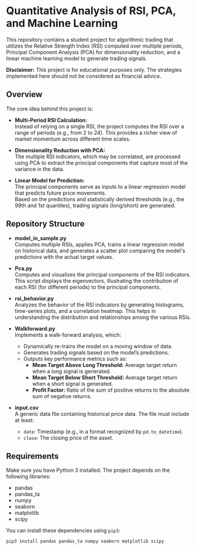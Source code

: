 # Quantitative Analysis of RSI, PCA, and Machine Learning

This repository contains a student project for algorithmic trading that utilizes the Relative Strength Index (RSI) computed over multiple periods, Principal Component Analysis (PCA) for dimensionality reduction, and a linear machine learning model to generate trading signals.

**Disclaimer:** This project is for educational purposes only. The strategies implemented here should not be considered as financial advice.

## Overview

The core idea behind this project is:
- **Multi-Period RSI Calculation:**  
  Instead of relying on a single RSI, the project computes the RSI over a range of periods (e.g., from 2 to 24). This provides a richer view of market momentum across different time scales.
  
- **Dimensionality Reduction with PCA:**  
  The multiple RSI indicators, which may be correlated, are processed using PCA to extract the principal components that capture most of the variance in the data.
  
- **Linear Model for Prediction:**  
  The principal components serve as inputs to a linear regression model that predicts future price movements.  
  Based on the predictions and statistically derived thresholds (e.g., the 99th and 1st quantiles), trading signals (long/short) are generated.

## Repository Structure

- **model_in_sample.py**  
  Computes multiple RSIs, applies PCA, trains a linear regression model on historical data, and generates a scatter plot comparing the model's predictions with the actual target values.

- **Pca.py**  
  Computes and visualizes the principal components of the RSI indicators. This script displays the eigenvectors, illustrating the contribution of each RSI (for different periods) to the principal components.

- **rsi_behavior.py**  
  Analyzes the behavior of the RSI indicators by generating histograms, time-series plots, and a correlation heatmap. This helps in understanding the distribution and relationships among the various RSIs.

- **Walkforward.py**  
  Implements a walk-forward analysis, which:
  - Dynamically re-trains the model on a moving window of data.
  - Generates trading signals based on the model’s predictions.
  - Outputs key performance metrics such as:
    - **Mean Target Above Long Threshold:** Average target return when a long signal is generated.
    - **Mean Target Below Short Threshold:** Average target return when a short signal is generated.
    - **Profit Factor:** Ratio of the sum of positive returns to the absolute sum of negative returns.
    
- **input.csv**  
  A generic data file containing historical price data. The file must include at least:
  - `date`: Timestamp (e.g., in a format recognized by `pd.to_datetime`).
  - `close`: The closing price of the asset.

## Requirements

Make sure you have Python 3 installed. The project depends on the following libraries:

- pandas
- pandas_ta
- numpy
- seaborn
- matplotlib
- scipy

You can install these dependencies using `pip3`:

```bash
pip3 install pandas pandas_ta numpy seaborn matplotlib scipy